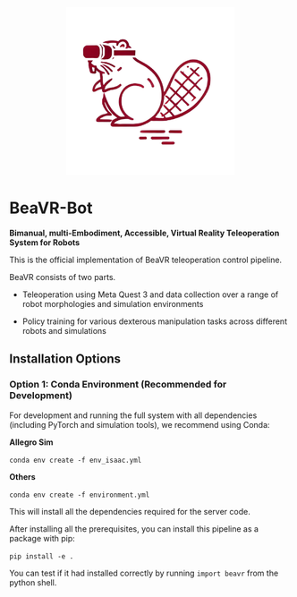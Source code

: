 <p align="center">
  <img src="docs/images/beavr_logo.png" alt="BeaVR-Bot Logo" width="300"/>
</p>

# BeaVR-Bot
**Bimanual, multi-Embodiment, Accessible, Virtual Reality Teleoperation System for Robots**

This is the official implementation of BeaVR teleoperation control pipeline.

BeaVR consists of two parts. 

- Teleoperation using Meta Quest 3 and data collection over a range of robot morphologies and simulation environments

- Policy training for various dexterous manipulation tasks across different robots and simulations

## Installation Options

### Option 1: Conda Environment (Recommended for Development)

For development and running the full system with all dependencies (including PyTorch and simulation tools), we recommend using Conda:

**Allegro Sim**

`conda env create -f env_isaac.yml`

**Others**

`conda env create -f environment.yml`

This will install all the dependencies required for the server code.  

After installing all the prerequisites, you can install this pipeline as a package with pip:

`pip install -e .`

You can test if it had installed correctly by running `import beavr` from the python shell.
